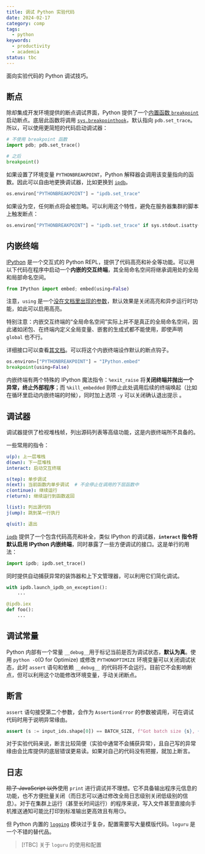 ```yaml
---
title: 调试 Python 实验代码
date: 2024-02-17
category: comp
tags:
  - python
keywords:
  - productivity
  - academia
status: tbc
---
```


面向实验代码的 Python 调试技巧。

<!-- more -->

## 断点

除却集成开发环境提供的断点调试界面，Python 提供了一个[内置函数 `breakpoint`](https://docs.python.org/3/library/functions.html#breakpoint) 启动断点。底层此函数将调用 [`sys.breakpointhook`](https://docs.python.org/3/library/sys.html#sys.breakpointhook)，默认指向 `pdb.set_trace`。所以，可以使用更简短的代码启动调试器：

```python
# 不使用 breakpoint 函数
import pdb; pdb.set_trace()

# 之后
breakpoint()
```

如果设置了环境变量 `PYTHONBREAKPOINT`，Python 解释器会调用该变量指向的函数。因此可以自由地更换调试器，比如更换到 [`ipdb`](#调试器)。

```python
os.environ["PYTHONBREAKPOINT"] = "ipdb.set_trace"
```

如果设为空，任何断点将会被忽略。可以利用这个特性，避免在服务器集群的脚本上触发断点：

```python
os.environ["PYTHONBREAKPOINT"] = "ipdb.set_trace" if sys.stdout.isatty() else ""
```

## 内嵌终端

[IPython](https://ipython.org/) 是一个交互式的 Python REPL，提供了代码高亮和补全等功能。可以用以下代码在程序中启动一个**内嵌的交互终端**，其全局命名空间将继承调用处的全局和局部命名空间。

```python
from IPython import embed; embed(using=False)
```

注意，`using` 是一个[没在文档里出现的参数](https://github.com/ipython/ipython/blob/e60c06a57de9f1e53fdd4b3a16c6a16c530e4f2a/IPython/terminal/embed.py#L398)，默认效果是关闭高亮和异步运行时功能，如此可以启用高亮。

特别注意：内嵌交互终端的“全局命名空间”实际上并不是真正的全局命名空间，因此诸如闭包、在终端内定义全局变量、嵌套的生成式都不能使用，即使声明 `global` 也不行。

详细接口可以查看[其文档](https://ipython.readthedocs.io/en/stable/api/generated/IPython.terminal.embed.html)。可以将这个内嵌终端设作默认的断点钩子。

```python
os.environ=["PYTHONBREAKPOINT"] = "IPython.embed"
breakpoint(using=False)
```

内嵌终端有两个特殊的 IPython 魔法指令：`%exit_raise` 将**关闭终端并抛出一个异常，终止外部程序**；而 `%kill_embedded` 则停止此处调用后续的终端唤起（比如在循环里启动内嵌终端的时候），同时加上选项 `-y` 可以关闭确认退出提示 。

## 调试器

调试器提供了检视堆栈帧，列出源码列表等高级功能，这是内嵌终端所不具备的。

一些常用的指令：

```yaml
u(p): 上一层堆栈
d(own): 下一层堆栈
interact: 启动交互终端

s(tep): 单步调试
n(ext): 当前函数内单步调试  # 不会停止在调用的下层函数中
c(ontinue): 继续运行
r(eturn): 继续运行到函数返回

l(ist): 列出源代码
j(ump): 跳到某一行执行

q(uit): 退出
```

[`ipdb`](#IPDB) 提供了一个包含代码高亮和补全，类似 IPython 的调试器，**`interact` 指令将默认启用 IPython 内嵌终端**，同时暴露了一些方便调试的接口。这是单行的用法：

```python
import ipdb; ipdb.set_trace()
```

同时提供自动捕获异常的装饰器和上下文管理器，可以利用它们简化调试。

```python
with ipdb.launch_ipdb_on_exception():
    ...

@ipdb.iex
def foo():
    ...
```

## 调试常量

Python 内部有一个常量 `__debug__`用于标记当前是否为调试状态，**默认为真**。使用 `python -O`(O for Optimize) 或修改 `PYTHONOPTIMIZE` 环境变量可以关闭调试状态，此时 `assert` 语句和依赖 `__debug__` 的代码将不会运行。目前它不会影响断点，但可以利用这个功能修改环境变量，手动关闭断点。

## 断言

`assert` 语句接受第二个参数，会作为 `AssertionError` 的参数被调用，可在调试代码时用于说明异常缘由。

```python
assert (s := input_ids.shape[0]) == BATCH_SIZE, f"Got batch size {s}, {BATCH_SIZE} wanted"
```

对于实验代码来说，断言比较简便（实验中通常不会捕获异常），且自己写的异常缘由会比库提供的底层错误更易读。如果对自己的代码没有把握，就加上断言。

## 日志

~~除了 JavaScript 以外~~使用 `print` 进行调试并不理想。它不具备输出程序元信息的功能，也不方便批量关闭（而日志可以通过修改全局日志级别关闭低级别的信息）。对于在集群上运行（甚至长时间运行）的程序来说，写入文件甚至直接向手机推送通知可能比打印到标准输出更高效且有用😏。

但 Python 内置的 [`logging`](https://docs.python.org/3/library/logging.html) 模块过于复杂，配置需要写大量模版代码。`loguru` 是一个不错的替代品。

> [!TBC]
> 关于 `loguru` 的使用和配置
